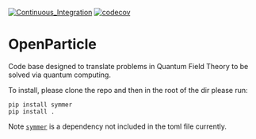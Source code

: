 [![Continuous_Integration](https://github.com/cgustin99/OpenParticle/workflows/actions/python-package.yml/badge.svg)](https://github.com/cgustin99/OpenParticle/workflows/python-package.yml)
[![codecov](https://codecov.io/gh/cgustin99/OpenParticle/graph/badge.svg?token=ZYS8VULY5V)](https://codecov.io/gh/cgustin99/OpenParticle)
# OpenParticle

Code base designed to translate problems in Quantum Field Theory to be solved via quantum computing. 

To install, please clone the repo and then in the root of the dir please run:

```
pip install symmer
pip install .
```
Note [`symmer`](https://github.com/UCL-CCS/symmer) is a dependency not included in the toml file currently.